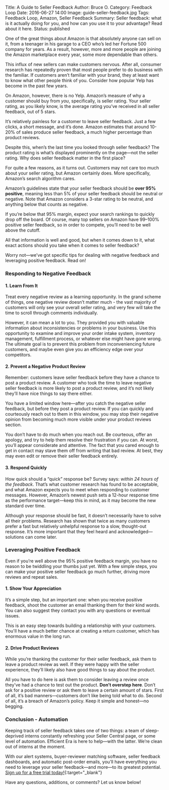 Title: A Guide to Seller Feedback
Author: Bruce O.
Category: Feedback Loop
Date: 2016-06-27 14:00
Image: guide-seller-feedback.jpg
Tags: Feedback Loop, Amazon, Seller Feedback
Summary: Seller feedback: what is it actually doing for you, and how can you use it to your advantage? Read about it here.
Status: published

One of the great things about Amazon is that absolutely anyone can sell on it, from a teenager in his garage to a CEO who’s led her Fortune 500 company for years. As a result, however, more and more people are joining the Amazon marketplace every year, some more dependable than others. 

This influx of new sellers can make customers nervous. After all, consumer research has repeatedly proven that most people prefer to do business with the familiar. If customers aren’t familiar with your brand, they at least want to know what other people think of you. Consider how popular Yelp has become in the past few years.

On Amazon, however, there is no Yelp. Amazon’s measure of why a customer should buy from *you*, specifically, is seller rating. Your seller rating, as you likely know, is the average rating you’ve received in all seller feedback, out of 5 stars.

It’s relatively painless for a customer to leave seller feedback. Just a few clicks, a short message, and it’s done. Amazon estimates that around 10-20% of sales produce seller feedback, a much higher percentage than product reviews.

Despite this, when’s the last time you looked through seller feedback? The product rating is what’s displayed prominently on the page—not the seller rating. Why does seller feedback matter in the first place? 

For quite a few reasons, as it turns out. Customers may not care too much about your seller rating, but Amazon certainly does. More specifically, Amazon’s search algorithm cares.

Amazon’s guidelines state that your seller feedback should be **over 95% positive**, meaning less than 5% of your seller feedback should be neutral or negative. Note that Amazon considers a 3-star rating to be neutral, and anything below that counts as negative. 

If you’re below that 95% margin, expect your search rankings to quickly drop off the board. Of course, many top sellers on Amazon have 99–100% positive seller feedback, so in order to compete, you’ll need to be well above the cutoff. 

All that information is well and good, but when it comes down to it, what exact actions should you take when it comes to seller feedback? 

Worry not—we’ve got specific tips for dealing with negative feedback and leveraging positive feedback. Read on!

### Responding to Negative Feedback

#### 1. Learn From It

Treat every negative review as a learning opportunity. In the grand scheme of things, one negative review doesn’t matter much - the vast majority of customers will only see your overall seller rating, and very few will take the time to scroll through comments individually. 

However, it can mean a lot to you. They provided you with valuable information about inconsistencies or problems in your business. Use this opportunity to examine and improve your order intake system, inventory management, fulfillment process, or whatever else might have gone wrong. The ultimate goal is to prevent this problem from inconveniencing future customers, and maybe even give you an efficiency edge over your competitors. 

#### 2. Prevent a Negative Product Review

Remember: customers leave seller feedback before they have a chance to post a product review. A customer who took the time to leave negative seller feedback is more likely to post a product review, and it’s not likely they’ll have nice things to say there either.

You have a limited window here—after you catch the negative seller feedback, but before they post a product review. If you can quickly and courteously reach out to them in this window, you may stop their negative opinion from becoming much more visible under your product reviews section. 

You don’t have to do much when you reach out. Be courteous, offer an apology, and try to help them resolve their frustration if you can. At worst, you’ll appear considerate and attentive. The fact that you cared enough to get in contact may stave them off from writing that bad review. At best, they may even edit or remove their seller feedback entirely. 

#### 3. Respond Quickly

How quick should a “quick” response be? Survey says: *within 24 hours of the feedback*. That’s what customer research has found to be acceptable, and what Amazon expects you to meet when responding to customer messages. However, Amazon’s newest push sets a 12-hour response time as the performance target—keep this in mind, as it may become the new standard over time.

Although your response should be fast, it doesn’t necessarily have to solve all their problems. Research has shown that twice as many customers prefer a fast but relatively unhelpful response to a slow, thought-out response. It’s more important that they feel heard and acknowledged—solutions can come later. 

### Leveraging Positive Feedback

Even if you’re well above the 95% positive feedback margin, you have no reason to be twiddling your thumbs just yet. With a few simple steps, you can make your positive seller feedback go much further, driving more reviews and repeat sales. 

#### 1. Show Your Appreciation

It’s a simple step, but an important one: when you receive positive feedback, shoot the customer an email thanking them for their kind words. You can also suggest they contact you with any questions or eventual issues. 

This is an easy step towards building a relationship with your customers. You'll have a much better chance at creating a return customer, which has enormous value in the long run.

#### 2. Drive Product Reviews

While you’re thanking the customer for their seller feedback, ask them to leave a product review as well. If they were happy with the seller experience, they’ll likely also have good things to say about the product. 

All you have to do here is ask them to consider leaving a review once they’ve had a chance to test out the product. **Don’t overstep here**. Don’t ask for a positive review or ask them to leave a certain amount of stars. First of all, it’s bad manners—customers don’t like being told what to do. Second of all, it’s a breach of Amazon’s policy. Keep it simple and honest—no begging.

### Conclusion - Automation

Keeping track of seller feedback takes one of two things: a team of sleep-deprived interns constantly refreshing your Seller Central page, or some level of automation. Efficient Era is here to help—with the latter. We’re clean out of interns at the moment. 

With our alert systems, buyer-reviewer matching software, seller feedback dashboards, and automatic post-order emails, you’ll have everything you need to leverage your seller feedback—and more—to its greatest potential. [Sign up for a free trial today!](https://app.efficientera.com/register/?){:target="_blank"}

Have any questions, additions, or comments? Let us know below!
